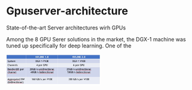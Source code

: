 # Gpuserver-architecture
State-of-the-art Server architectures wirh GPUs

Among the 8 GPU Serer solutions in the market, the DGX-1 machine was tuned up specifically for deep learning. One of the 


<img src="https://github.com/schoenemeyer/gpuserver-architecture/blob/master/figures/nvlink-table.JPG" width="252">


